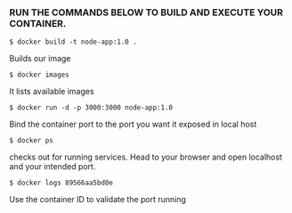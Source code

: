 ### RUN THE COMMANDS BELOW TO BUILD AND EXECUTE YOUR CONTAINER.
````
$ docker build -t node-app:1.0 .
````
Builds our image
````
$ docker images
````
It lists available images
````
$ docker run -d -p 3000:3000 node-app:1.0
````
Bind the container port to the port you want it exposed in local host
````
$ docker ps
````
checks out for running services. Head to your browser and open localhost and your intended port.
````
$ docker logs 89566aa5bd0e
````
Use the container ID to validate the port running

